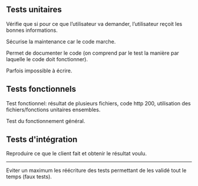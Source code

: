 ## Tests unitaires

Vérifie que si pour ce que l’utilisateur va demander, l’utilisateur reçoit les bonnes informations.

Sécurise la maintenance car le code marche.

Permet de documenter le code (on comprend par le test la manière par laquelle le code doit fonctionner).

Parfois impossible à écrire.

## Tests fonctionnels

Test fonctionnel: résultat de plusieurs fichiers, code http 200, utilisation des fichiers/fonctions unitaires ensembles.

Test du fonctionnement général.

## Tests d'intégration

Reproduire ce que le client fait et obtenir le résultat voulu.

-----

Eviter un maximum les réécriture des tests permettant de les validé tout le temps (faux tests).
